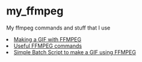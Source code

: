 # my_ffmpeg
My ffmpeg commands and stuff that I use

<li>
 <a href="https://github.com/Wexnaoz/my_ffmpeg/blob/main/Making%20a%20gif%20with%20ffmpeg"> Making a GIF with FFMPEG</a>
</li>

<li>
 <a href="https://github.com/Wexnaoz/my_ffmpeg/blob/main/Useful%20ffmpeg%20commands"> Useful FFMPEG commands</a>
</li>

<li>
 <a href="https://github.com/Wexnaoz/my_ffmpeg/blob/main/Vid2gif.bat"> Simple Batch Script to make a GIF using FFMPEG</a>
</li>
